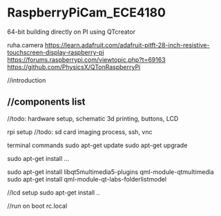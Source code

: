 # RaspberryPiCam_ECE4180
64-bit building directly on PI using QTcreator


ruha.camera
https://learn.adafruit.com/adafruit-pitft-28-inch-resistive-touchscreen-display-raspberry-pi
https://forums.raspberrypi.com/viewtopic.php?t=69163
https://github.com/PhysicsX/QTonRaspberryPi

//introduction

//components list
---

//todo: hardware setup, schematic
3d printing, buttons, LCD

rpi setup
//todo: sd card imaging process, ssh, vnc

terminal commands
sudo apt-get update
sudo apt-get upgrade

sudo apt-get install ...

sudo apt-get install libqt5multimedia5-plugins qml-module-qtmultimedia
sudo apt-get install qml-module-qt-labs-folderlistmodel

//lcd setup
sudo apt-get install <LCD>..

//run on boot rc.local
